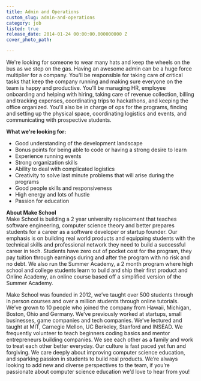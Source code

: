 ```yaml
---
title: Admin and Operations
custom_slug: admin-and-operations
category: job
listed: true
release_date: 2014-01-24 00:00:00.000000000 Z
cover_photo_path: 

---
```

We're looking for someone to wear many hats and keep the wheels on the bus as we step on the gas. Having an awesome admin can be a huge force multiplier for a company. You'll be responsible for taking care of critical tasks that keep the company running and making sure everyone on the team is happy and productive. You'll be managing HR, employee onboarding and helping with hiring, taking care of revenue collection, billing and tracking expenses, coordinating trips to hackathons, and keeping the office organized. You'll also be in charge of ops for the programs, finding and setting up the physical space, coordinating logistics and events, and communicating with prospective students.

**What we're looking for:**

- Good understanding of the development landscape
- Bonus points for being able to code or having a strong desire to learn
- Experience running events
- Strong organization skills
- Ability to deal with complicated logistics
- Creativity to solve last minute problems that will arise during the programs
- Good people skills and responsiveness
- High energy and lots of hustle
- Passion for education

**About Make School**<br> Make School is building a 2 year university replacement that teaches software engineering, computer science theory and better prepares students for a career as a software developer or startup founder. Our emphasis is on building real world products and equipping students with the technical skills and professional network they need to build a successful career in tech. Students have zero out of pocket cost for the program, they pay tuition through earnings during and after the program with no risk and no debt. We also run the Summer Academy, a 2 month program where high school and college students learn to build and ship their first product and Online Academy, an online course based off a simplified version of the Summer Academy.

Make School was founded in 2012, we’ve taught over 500 students through in person courses and over a million students through online tutorials. We’ve grown to 10 people who joined the company from Hawaii, Michigan, Boston, Ohio and Germany. We’ve previously worked at startups, small businesses, game companies and tech companies. We’ve lectured and taught at MIT, Carnegie Mellon, UC Berkeley, Stanford and INSEAD. We frequently volunteer to teach beginners coding basics and mentor entrepreneurs building companies. We see each other as a family and work to treat each other better everyday. Our culture is fast paced yet fun and forgiving. We care deeply about improving computer science education, and sparking passion in students to build real products. We’re always looking to add new and diverse perspectives to the team, if you’re passionate about computer science education we’d love to hear from you!